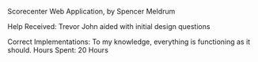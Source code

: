 Scorecenter Web Application, by Spencer Meldrum

Help Received: Trevor John aided with initial design questions

Correct Implementations: To my knowledge, everything is functioning as it should.
Hours Spent: 20 Hours